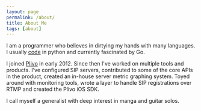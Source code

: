 ```yaml
---
layout: page
permalink: /about/
title: About Me
tags: [about]
---
```


I am a programmer who believes in dirtying my hands with many languages. I usually [code](https://github.com/tsudot) in python and currently fascinated by Go. 

I joined [Plivo](https://plivo.com) in early 2012. Since then I've worked on multiple tools and products. I've configured SIP servers, contributed to some of the core APIs in the product, created an in-house server metric graphing system. Toyed around with monitoring tools, wrote a layer to handle SIP registrations over RTMP and created the Plivo iOS SDK.

I call myself a generalist with deep interest in manga and guitar solos.